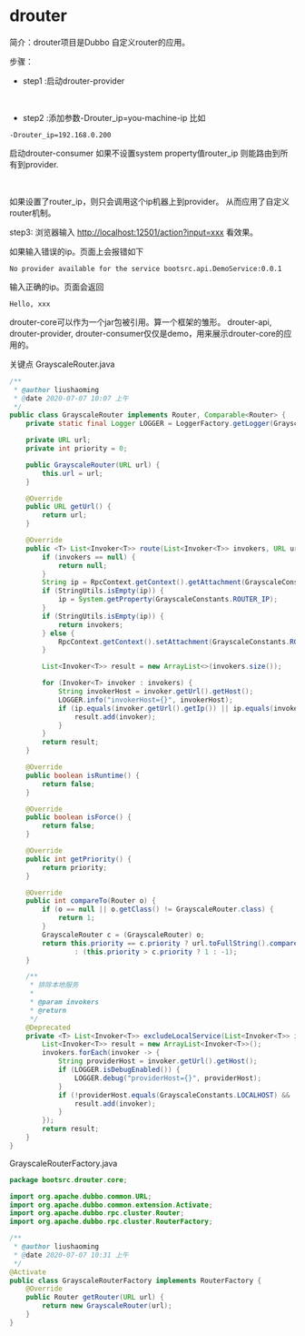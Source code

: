 # drouter

简介：drouter项目是Dubbo 自定义router的应用。

步骤：

- step1 :启动drouter-provider

<br/>

- step2 :添加参数-Drouter_ip=you-machine-ip
比如
```text
-Drouter_ip=192.168.0.200
```
启动drouter-consumer
如果不设置system property值router_ip
则能路由到所有到provider.

<br/>

如果设置了router_ip，则只会调用这个ip机器上到provider。
从而应用了自定义router机制。

step3: 浏览器输入 [http://localhost:12501/action?input=xxx](http://localhost:12501/action?input=xxx)
看效果。

如果输入错误的ip。页面上会报错如下
```text
No provider available for the service bootsrc.api.DemoService:0.0.1
```
输入正确的ip。页面会返回
```text
Hello, xxx
```

drouter-core可以作为一个jar包被引用。算一个框架的雏形。
drouter-api, drouter-provider, drouter-consumer仅仅是demo，用来展示drouter-core的应用的。

关键点
GrayscaleRouter.java
```java
/**
 * @author liushaoming
 * @date 2020-07-07 10:07 上午
 */
public class GrayscaleRouter implements Router, Comparable<Router> {
    private static final Logger LOGGER = LoggerFactory.getLogger(GrayscaleRouter.class);

    private URL url;
    private int priority = 0;

    public GrayscaleRouter(URL url) {
        this.url = url;
    }

    @Override
    public URL getUrl() {
        return url;
    }

    @Override
    public <T> List<Invoker<T>> route(List<Invoker<T>> invokers, URL url, Invocation invocation) throws RpcException {
        if (invokers == null) {
            return null;
        }
        String ip = RpcContext.getContext().getAttachment(GrayscaleConstants.ROUTER_IP);
        if (StringUtils.isEmpty(ip)) {
            ip = System.getProperty(GrayscaleConstants.ROUTER_IP);
        }
        if (StringUtils.isEmpty(ip)) {
            return invokers;
        } else {
            RpcContext.getContext().setAttachment(GrayscaleConstants.ROUTER_IP, ip);
        }

        List<Invoker<T>> result = new ArrayList<>(invokers.size());

        for (Invoker<T> invoker : invokers) {
            String invokerHost = invoker.getUrl().getHost();
            LOGGER.info("invokerHost={}", invokerHost);
            if (ip.equals(invoker.getUrl().getIp()) || ip.equals(invokerHost)) {
                result.add(invoker);
            }
        }
        return result;
    }

    @Override
    public boolean isRuntime() {
        return false;
    }

    @Override
    public boolean isForce() {
        return false;
    }

    @Override
    public int getPriority() {
        return priority;
    }

    @Override
    public int compareTo(Router o) {
        if (o == null || o.getClass() != GrayscaleRouter.class) {
            return 1;
        }
        GrayscaleRouter c = (GrayscaleRouter) o;
        return this.priority == c.priority ? url.toFullString().compareTo(c.url.toFullString())
                : (this.priority > c.priority ? 1 : -1);
    }

    /**
     * 排除本地服务
     *
     * @param invokers
     * @return
     */
    @Deprecated
    private <T> List<Invoker<T>> excludeLocalService(List<Invoker<T>> invokers) {
        List<Invoker<T>> result = new ArrayList<Invoker<T>>();
        invokers.forEach(invoker -> {
            String providerHost = invoker.getUrl().getHost();
            if (LOGGER.isDebugEnabled()) {
                LOGGER.debug("providerHost={}", providerHost);
            }
            if (!providerHost.equals(GrayscaleConstants.LOCALHOST) && !providerHost.startsWith("172.") && !providerHost.startsWith("192.") && !providerHost.startsWith("127.0.0.1")) {
                result.add(invoker);
            }
        });
        return result;
    }
}
```

GrayscaleRouterFactory.java
```java
package bootsrc.drouter.core;

import org.apache.dubbo.common.URL;
import org.apache.dubbo.common.extension.Activate;
import org.apache.dubbo.rpc.cluster.Router;
import org.apache.dubbo.rpc.cluster.RouterFactory;

/**
 * @author liushaoming
 * @date 2020-07-07 10:31 上午
 */
@Activate
public class GrayscaleRouterFactory implements RouterFactory {
    @Override
    public Router getRouter(URL url) {
        return new GrayscaleRouter(url);
    }
}
```